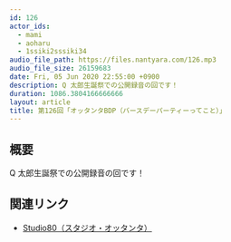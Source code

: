 ```yaml
---
id: 126
actor_ids:
  - mami
  - aoharu
  - 1ssiki2sssiki34
audio_file_path: https://files.nantyara.com/126.mp3
audio_file_size: 26159683
date: Fri, 05 Jun 2020 22:55:00 +0900
description: Q 太郎生誕祭での公開録音の回です！
duration: 1086.3804166666666
layout: article
title: 第126回「オッタンタBDP（バースデーパーティーってこと）」
---
```

## 概要

Q 太郎生誕祭での公開録音の回です！

## 関連リンク

* [Studio80（スタジオ・オッタンタ）](https://studio80.org/)
